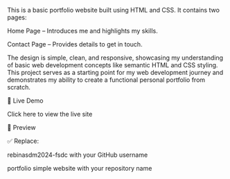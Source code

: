 This is a basic portfolio website built using HTML and CSS.
It contains two pages:

Home Page – Introduces me and highlights my skills.

Contact Page – Provides details to get in touch.

The design is simple, clean, and responsive, showcasing my understanding of basic web development concepts like semantic HTML and CSS styling.
This project serves as a starting point for my web development journey and demonstrates my ability to create a functional personal portfolio from scratch.

🔗 Live Demo

Click here to view the live site

📸 Preview

✅ Replace:

rebinasdm2024-fsdc with your GitHub username

portfolio simple website with your repository name
